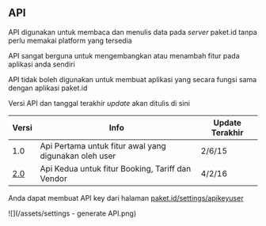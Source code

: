 ## API

API digunakan untuk membaca dan menulis data pada _server_ paket.id tanpa perlu memakai platform yang tersedia

API sangat berguna untuk mengembangkan atau menambah fitur pada aplikasi anda sendiri

API tidak boleh digunakan untuk membuat aplikasi yang secara fungsi sama dengan aplikasi paket.id

Versi API dan tanggal terakhir _update_ akan ditulis di sini

| Versi | Info | Update Terakhir |
| --- | --- | --- |
| 1.0 | Api Pertama untuk fitur awal yang digunakan oleh user | 2/6/15 |
| [2.0](versi-2.md) | Api Kedua untuk fitur Booking, Tariff dan Vendor | 4/2/16 |

Anda dapat membuat API key dari halaman [paket.id/settings/apikeyuser](https://paket.id/settings/apikeyuser)

![](/assets/settings - generate API.png)

